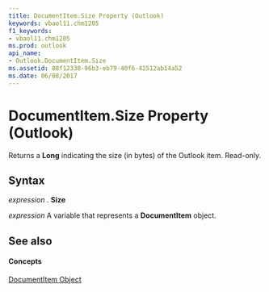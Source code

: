```yaml
---
title: DocumentItem.Size Property (Outlook)
keywords: vbaol11.chm1205
f1_keywords:
- vbaol11.chm1205
ms.prod: outlook
api_name:
- Outlook.DocumentItem.Size
ms.assetid: 88f12338-96b3-eb79-40f6-42512ab14a52
ms.date: 06/08/2017
---
```



# DocumentItem.Size Property (Outlook)

Returns a **Long** indicating the size (in bytes) of the Outlook item. Read-only.


## Syntax

 _expression_ . **Size**

 _expression_ A variable that represents a **DocumentItem** object.


## See also


#### Concepts


[DocumentItem Object](documentitem-object-outlook.md)

